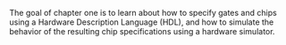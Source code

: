 The goal of chapter one is to learn about how to specify gates and chips using a Hardware Description Language (HDL), and how to simulate the behavior of the resulting chip specifications using a hardware simulator. 
